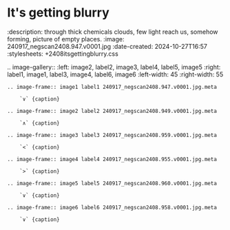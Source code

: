 # It's getting blurry

:description: through thick chemicals clouds, few light reach us, somehow forming, picture of empty places.
:image: 240917_negscan2408.947.v0001.jpg
:date-created: 2024-10-27T16:57
:stylesheets: +2408itsgettingblurry.css

.. image-gallery::
    :left: image2, label2, image3, label4, label5, image5
    :right: label1, image1, label3, image4, label6, image6
    :left-width: 45
    :right-width: 55

    .. image-frame:: image1 label1 240917_negscan2408.947.v0001.jpg.meta

        `∨` {caption}

    .. image-frame:: image2 label2 240917_negscan2408.949.v0001.jpg.meta

        `∧` {caption}

    .. image-frame:: image3 label3 240917_negscan2408.959.v0001.jpg.meta

        `<` {caption}

    .. image-frame:: image4 label4 240917_negscan2408.955.v0001.jpg.meta

        `>` {caption}

    .. image-frame:: image5 label5 240917_negscan2408.960.v0001.jpg.meta

        `∨` {caption}

    .. image-frame:: image6 label6 240917_negscan2408.958.v0001.jpg.meta

        `∨` {caption}